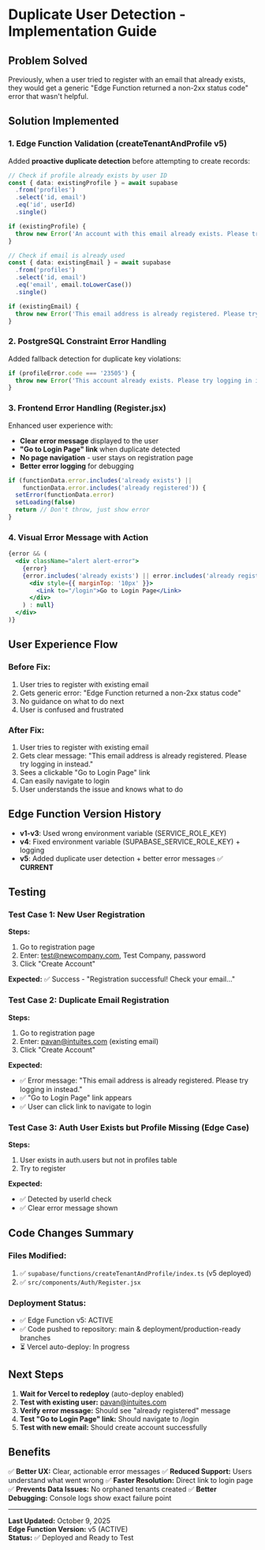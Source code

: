 # Duplicate User Detection - Implementation Guide

## Problem Solved
Previously, when a user tried to register with an email that already exists, they would get a generic "Edge Function returned a non-2xx status code" error that wasn't helpful.

## Solution Implemented

### 1. Edge Function Validation (createTenantAndProfile v5)
Added **proactive duplicate detection** before attempting to create records:

```typescript
// Check if profile already exists by user ID
const { data: existingProfile } = await supabase
  .from('profiles')
  .select('id, email')
  .eq('id', userId)
  .single()

if (existingProfile) {
  throw new Error('An account with this email already exists. Please try logging in instead.')
}

// Check if email is already used
const { data: existingEmail } = await supabase
  .from('profiles')
  .select('id, email')
  .eq('email', email.toLowerCase())
  .single()

if (existingEmail) {
  throw new Error('This email address is already registered. Please try logging in instead.')
}
```

### 2. PostgreSQL Constraint Error Handling
Added fallback detection for duplicate key violations:

```typescript
if (profileError.code === '23505') {
  throw new Error('This account already exists. Please try logging in instead.')
}
```

### 3. Frontend Error Handling (Register.jsx)
Enhanced user experience with:

- **Clear error message** displayed to the user
- **"Go to Login Page" link** when duplicate detected
- **No page navigation** - user stays on registration page
- **Better error logging** for debugging

```jsx
if (functionData.error.includes('already exists') || 
    functionData.error.includes('already registered')) {
  setError(functionData.error)
  setLoading(false)
  return // Don't throw, just show error
}
```

### 4. Visual Error Message with Action
```jsx
{error && (
  <div className="alert alert-error">
    {error}
    {error.includes('already exists') || error.includes('already registered') ? (
      <div style={{ marginTop: '10px' }}>
        <Link to="/login">Go to Login Page</Link>
      </div>
    ) : null}
  </div>
)}
```

## User Experience Flow

### Before Fix:
1. User tries to register with existing email
2. Gets generic error: "Edge Function returned a non-2xx status code"
3. No guidance on what to do next
4. User is confused and frustrated

### After Fix:
1. User tries to register with existing email
2. Gets clear message: "This email address is already registered. Please try logging in instead."
3. Sees a clickable "Go to Login Page" link
4. Can easily navigate to login
5. User understands the issue and knows what to do

## Edge Function Version History

- **v1-v3**: Used wrong environment variable (SERVICE_ROLE_KEY)
- **v4**: Fixed environment variable (SUPABASE_SERVICE_ROLE_KEY) + logging
- **v5**: Added duplicate user detection + better error messages ✅ **CURRENT**

## Testing

### Test Case 1: New User Registration
**Steps:**
1. Go to registration page
2. Enter: test@newcompany.com, Test Company, password
3. Click "Create Account"

**Expected:** ✅ Success - "Registration successful! Check your email..."

### Test Case 2: Duplicate Email Registration
**Steps:**
1. Go to registration page
2. Enter: pavan@intuites.com (existing email)
3. Click "Create Account"

**Expected:** 
- ✅ Error message: "This email address is already registered. Please try logging in instead."
- ✅ "Go to Login Page" link appears
- ✅ User can click link to navigate to login

### Test Case 3: Auth User Exists but Profile Missing (Edge Case)
**Steps:**
1. User exists in auth.users but not in profiles table
2. Try to register

**Expected:**
- ✅ Detected by userId check
- ✅ Clear error message shown

## Code Changes Summary

### Files Modified:
1. ✅ `supabase/functions/createTenantAndProfile/index.ts` (v5 deployed)
2. ✅ `src/components/Auth/Register.jsx`

### Deployment Status:
- ✅ Edge Function v5: ACTIVE
- ✅ Code pushed to repository: main & deployment/production-ready branches
- ⏳ Vercel auto-deploy: In progress

## Next Steps

1. **Wait for Vercel to redeploy** (auto-deploy enabled)
2. **Test with existing user:** pavan@intuites.com
3. **Verify error message:** Should see "already registered" message
4. **Test "Go to Login Page" link:** Should navigate to /login
5. **Test with new email:** Should create account successfully

## Benefits

✅ **Better UX:** Clear, actionable error messages
✅ **Reduced Support:** Users understand what went wrong
✅ **Faster Resolution:** Direct link to login page
✅ **Prevents Data Issues:** No orphaned tenants created
✅ **Better Debugging:** Console logs show exact failure point

---

**Last Updated:** October 9, 2025  
**Edge Function Version:** v5 (ACTIVE)  
**Status:** ✅ Deployed and Ready to Test
